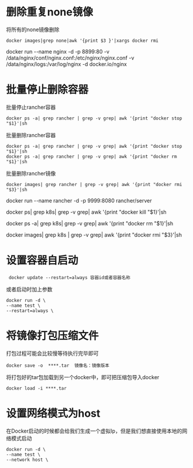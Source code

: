 # 删除重复none镜像

将所有的none镜像删除

```
docker images|grep none|awk '{print $3 }'|xargs docker rmi
```

docker run --name nginx -d -p 8899:80  -v /data/nginx/conf/nginx.conf:/etc/nginx/nginx.conf  -v /data/nginx/logs:/var/log/nginx -d docker.io/nginx

# 批量停止删除容器

批量停止rancher容器

```
docker ps -a| grep rancher | grep -v grep| awk '{print "docker stop "$1}'|sh
```

批量删除rancher容器

```
docker ps -a| grep rancher | grep -v grep| awk '{print "docker stop "$1}'|sh
docker ps -a| grep rancher | grep -v grep| awk '{print "docker rm "$1}'|sh
```

批量删除rancher镜像

```
docker images| grep rancher | grep -v grep| awk '{print "docker rmi "$3}'|sh
```

docker run --name rancher -d -p 9999:8080 rancher/server

docker ps| grep k8s| grep -v grep| awk '{print "docker kill "$1}'|sh

docker ps -a| grep k8s| grep -v grep| awk '{print "docker rm "$1}'|sh

docker images| grep k8s | grep -v grep| awk '{print "docker rmi "$3}'|sh

# 设置容器自启动

```
 docker update --restart=always 容器id或者容器名称
```

或者启动时加上参数

```
docker run -d \
--name test \
--restart=always \
```

# 将镜像打包压缩文件

打包过程可能会比较慢等待执行完毕即可

```
docker save -o  ****.tar  镜像名：镜像版本
```

将打包好的tar包加载到另一个docker中，即可把压缩包导入docker

```
docker load -i ****.tar  
```

# 设置网络模式为host

在Docker启动的时候都会给我们生成一个虚拟Ip，但是我们想直接使用本地的网络模式启动

```
docker run -d \
--name test \
--network host \
```

